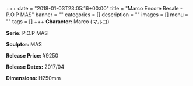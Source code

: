 +++
date = "2018-01-03T23:05:16+00:00"
title = "Marco Encore Resale - P.O.P MAS"
banner = ""
categories = []
description = ""
images = []
menu = ""
tags = []
+++
**Character:** Marco (マルコ)

**Serie:** P.O.P MAS

**Sculptor:** MAS

**Release Price:** ¥9250

**Release Dates:** 2017/04

**Dimensions:** H250mm